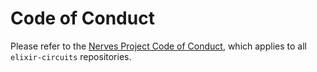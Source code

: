 # Code of Conduct

Please refer to the [Nerves Project Code of Conduct], which applies to all `elixir-circuits` repositories.

[Nerves Project Code of Conduct]: https://github.com/nerves-project/.github/blob/main/CODE_OF_CONDUCT.md

